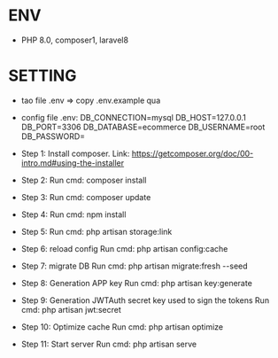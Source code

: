 # ENV
- PHP 8.0, composer1, laravel8

# SETTING
- tao file .env => copy .env.example qua
- config file .env: 
DB_CONNECTION=mysql
DB_HOST=127.0.0.1
DB_PORT=3306
DB_DATABASE=ecommerce
DB_USERNAME=root
DB_PASSWORD=
- Step 1:
Install composer.
Link: https://getcomposer.org/doc/00-intro.md#using-the-installer

- Step 2:
Run cmd: composer install

- Step 3:
Run cmd: composer update

- Step 4:
Run cmd: npm install

- Step 5:
Run cmd: php artisan storage:link

- Step 6: reload config 
Run cmd: php artisan config:cache

- Step 7: migrate DB
Run cmd: php artisan migrate:fresh --seed

- Step 8: Generation APP key
Run cmd: php artisan key:generate 

- Step 9: Generation JWTAuth secret key used to sign the tokens
Run cmd: php artisan jwt:secret

- Step 10: Optimize cache
Run cmd: php artisan optimize

- Step 11: Start server
Run cmd: php artisan serve
